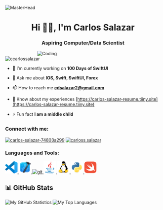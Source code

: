 ![MasterHead](https://user-images.githubusercontent.com/67194519/173735367-b75edb3b-61ec-4323-a10f-5d98e1d7b97a.gif)
<h1 align="center">Hi 👋🏾, I'm Carlos Salazar</h1>
<h3 align="center">Aspiring Computer/Data Scientist</h3>
<img align="right" alt="Coding" width="400" src="https://media.licdn.com/dms/image/D4D12AQE-5Q-evNzR2Q/article-cover_image-shrink_600_2000/0/1688467501706?e=2147483647&v=beta&t=whP7ShBPsKCwXL_BXXx0GL4NfK2W8ylWC_pAKknbRDU">

<p align="left"> <img src="https://komarev.com/ghpvc/?username=ccarlossalazar&label=Profile%20views&color=0e75b6&style=flat" alt="ccarlossalazar" /> </p>

- 🔭 I’m currently working on **100 Days of SwiftUI**

- 💬 Ask me about **IOS, Swift, SwiftUI, Forex**

- 📫 How to reach me **cdsalazar2@gmail.com**

- 📄 Know about my experiences [https://carlos-salazar-resume.tiiny.site](https://carlos-salazar-resume.tiiny.site)

- ⚡ Fun fact **I am a middle child**

<h3 align="left">Connect with me:</h3>
<p align="left">
<a href="https://linkedin.com/in/carlos-salazar-74803a299" target="blank"><img align="center" src="https://raw.githubusercontent.com/rahuldkjain/github-profile-readme-generator/master/src/images/icons/Social/linked-in-alt.svg" alt="carlos-salazar-74803a299" height="30" width="40" /></a>
<a href="https://instagram.com/carloss.salazar" target="blank"><img align="center" src="https://raw.githubusercontent.com/rahuldkjain/github-profile-readme-generator/master/src/images/icons/Social/instagram.svg" alt="carloss.salazar" height="30" width="40" /></a>
</p>

<h3 align="left">Languages and Tools:</h3>
<p align="left"> <a href="https://git-scm.com/" target="_blank" rel="noreferrer"> 
<img src="https://github.com/devicons/devicon/blob/master/icons/vscode/vscode-original.svg" width="40" height="40"/>
  <img src="https://github.com/devicons/devicon/blob/master/icons/xcode/xcode-original.svg" width="40" height="40"/>
<img src="https://www.vectorlogo.zone/logos/git-scm/git-scm-icon.svg" alt="git" width="40" height="40"/> </a> <a href="https://www.java.com" target="_blank" rel="noreferrer"> 
<img src="https://raw.githubusercontent.com/devicons/devicon/master/icons/java/java-original.svg" alt="java" width="40" height="40"/> </a> <a href="https://www.linux.org/" target="_blank" rel="noreferrer"> 
<img src="https://raw.githubusercontent.com/devicons/devicon/master/icons/linux/linux-original.svg" alt="linux" width="40" height="40"/> </a> <a href="https://www.python.org" target="_blank" rel="noreferrer"> <img src="https://raw.githubusercontent.com/devicons/devicon/master/icons/python/python-original.svg" alt="python" width="40" height="40"/> </a> <a href="https://developer.apple.com/swift/" target="_blank" rel="noreferrer"> 
  <img src="https://raw.githubusercontent.com/devicons/devicon/master/icons/swift/swift-original.svg" alt="swift" width="40" height="40"/> </a> </p>

## 📊 GitHub Stats
<div>
  <img height="160em" src="https://github-readme-stats-eight-theta.vercel.app/api?username=ccarlossalazar&show_icons=true&include_all_commits=true&count_private=true&theme=dark" alt="My GitHub Statistics">
  <img height="140em" src="https://github-readme-stats.vercel.app/api/top-langs/?username=ccarlossalazar&layout=compact&theme=dark" alt="My Top Languages">
</div>
